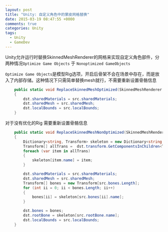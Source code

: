 ```yaml
---
layout: post
title: "Unity: 自定义角色中的蒙皮网格替换"
date: 2015-03-19 08:47:55 +0000
comments: true
categories: Unity
tags:
  - Unity
  - GameDev
---
```


Unity允许运行时替换SkinnedMeshRenderer的网格来实现自定义角色部件，分两种情况`Optimize Game Objects` 于 `Nonoptimized GameObjects`

`Optimize Game Objects`是模型Rig选项，开启后骨架不会在场景中存在，而是放入了内部存储。这种情况下只需简单替换mesh就行，不需要重新设置骨骼信息

```csharp
    public static void ReplaceSkinnedMeshOptimized(SkinnedMeshRenderer src, SkinnedMeshRenderer dst)
    {
        dst.sharedMaterials = src.sharedMaterials;
        dst.sharedMesh = src.sharedMesh;
        dst.localBounds = src.localBounds;
    }
```

对于没有优化的Rig 需要重新设置骨骼信息


```csharp
    public static void ReplaceSkinnedMeshNonOptimized(SkinnedMeshRenderer src, SkinnedMeshRenderer dst)
    {
        Dictionary<string, Transform> skeleton = new Dictionary<string, Transform>();
        Transform[] allTrans =  dst.transform.GetComponentsInChildren<Transform>(true);
        foreach (var item in allTrans)
        {
            skeleton[item.name] = item;
        }

        dst.sharedMaterials = src.sharedMaterials;
        dst.sharedMesh = src.sharedMesh;
        Transform[] bones = new Transform[src.bones.Length];
        for (int ii = 0; ii < bones.Length; ii++)
        {
            bones[ii] = skeleton[src.bones[ii].name];
        }

        dst.bones = bones;
        dst.rootBone = skeleton[src.rootBone.name];
        dst.localBounds = src.localBounds;
    }
```